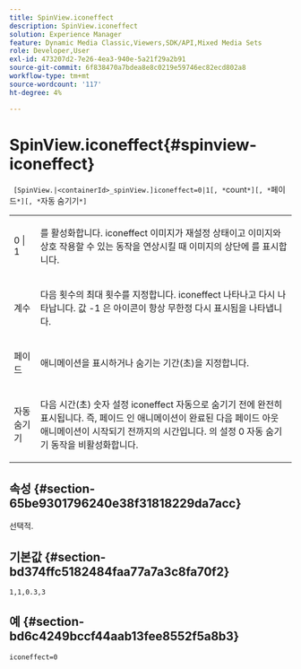 ```yaml
---
title: SpinView.iconeffect
description: SpinView.iconeffect
solution: Experience Manager
feature: Dynamic Media Classic,Viewers,SDK/API,Mixed Media Sets
role: Developer,User
exl-id: 473207d2-7e26-4ea3-940e-5a21f29a2b91
source-git-commit: 6f838470a7bdea8e8c0219e59746ec82ecd802a8
workflow-type: tm+mt
source-wordcount: '117'
ht-degree: 4%

---
```


# SpinView.iconeffect{#spinview-iconeffect}

` [SpinView.|<containerId>_spinView.]iconeffect=0|1[, *`count`*][, *`페이드`*][, *`자동 숨기기`*]`

<table id="table_DF2137DF9C7441B381D2B03CEE4B880A"> 
 <tbody> 
  <tr> 
   <td colname="col1"> <p> <span class="codeph"> 0 | 1</span> </p> </td> 
   <td colname="col2"> <p> 를 활성화합니다. <span class="codeph"> iconeffect</span> 이미지가 재설정 상태이고 이미지와 상호 작용할 수 있는 동작을 연상시킬 때 이미지의 상단에 를 표시합니다. </p> </td> 
  </tr> 
  <tr> 
   <td colname="col1"> <p> <span class="codeph"><span class="varname"> 계수</span></span> </p> </td> 
   <td colname="col2"> <p> 다음 횟수의 최대 횟수를 지정합니다. <span class="codeph"> iconeffect</span> 나타나고 다시 나타납니다. 값 <span class="codeph"> -1</span> 은 아이콘이 항상 무한정 다시 표시됨을 나타냅니다. </p> </td> 
  </tr> 
  <tr> 
   <td colname="col1"> <p><span class="codeph"><span class="varname"> 페이드</span></span> </p> </td> 
   <td colname="col2"> <p>애니메이션을 표시하거나 숨기는 기간(초)을 지정합니다. </p> </td> 
  </tr> 
  <tr> 
   <td colname="col1"> <p><span class="codeph"><span class="varname"> 자동 숨기기</span></span> </p> </td> 
   <td colname="col2"> <p>다음 시간(초) 숫자 설정 <span class="codeph"> iconeffect</span> 자동으로 숨기기 전에 완전히 표시됩니다. 즉, 페이드 인 애니메이션이 완료된 다음 페이드 아웃 애니메이션이 시작되기 전까지의 시간입니다. 의 설정 <span class="codeph"> 0</span> 자동 숨기기 동작을 비활성화합니다. </p> </td> 
  </tr> 
 </tbody> 
</table>

## 속성 {#section-65be9301796240e38f31818229da7acc}

선택적.

## 기본값 {#section-bd374ffc5182484faa77a7a3c8fa70f2}

`1,1,0.3,3`

## 예 {#section-bd6c4249bccf44aab13fee8552f5a8b3}

`iconeffect=0`
